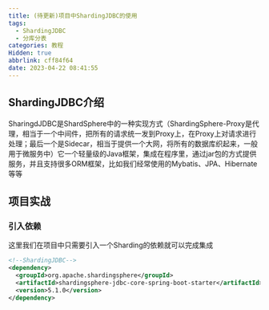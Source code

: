 ```yaml
---
title: (待更新)项目中ShardingJDBC的使用
tags:
  - ShardingJDBC
  - 分库分表
categories: 教程
Hidden: true
abbrlink: cff84f64
date: 2023-04-22 08:41:55
---
```


## ShardingJDBC介绍

SharingdJDBC是ShardSphere中的一种实现方式（ShardingSphere-Proxy是代理，相当于一个中间件，把所有的请求统一发到Proxy上，在Proxy上对请求进行处理；最后一个是Sidecar，相当于提供一个大网，将所有的数据库织起来，一般用于微服务中）它一个轻量级的Java框架，集成在程序里，通过jar包的方式提供服务，并且支持很多ORM框架，比如我们经常使用的Mybatis、JPA、Hibernate等等

## 项目实战

### 引入依赖

这里我们在项目中只需要引入一个Sharding的依赖就可以完成集成

```xml
<!--ShardingJDBC-->
<dependency>
  <groupId>org.apache.shardingsphere</groupId>
  <artifactId>shardingsphere-jdbc-core-spring-boot-starter</artifactId>
  <version>5.1.0</version>
</dependency>
```

